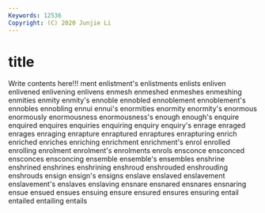 ```yaml
---
Keywords: 12536
Copyright: (C) 2020 Junjie Li
---
```


# title

Write contents here!!!
ment 
enlistment's 
enlistments 
enlists 
enliven 
enlivened 
enlivening 
enlivens 
enmesh 
enmeshed
enmeshes 
enmeshing 
enmities 
enmity 
enmity's 
ennoble 
ennobled 
ennoblement 
ennoblement's 
ennobles
ennobling 
ennui 
ennui's 
enormities 
enormity 
enormity's 
enormous 
enormously 
enormousness 
enormousness's
enough 
enough's 
enquire 
enquired 
enquires 
enquiries 
enquiring 
enquiry 
enquiry's 
enrage
enraged 
enrages 
enraging 
enrapture 
enraptured 
enraptures 
enrapturing 
enrich 
enriched 
enriches
enriching 
enrichment 
enrichment's 
enrol 
enrolled 
enrolling 
enrolment 
enrolment's 
enrolments 
enrols
ensconce 
ensconced 
ensconces 
ensconcing 
ensemble 
ensemble's 
ensembles 
enshrine 
enshrined 
enshrines
enshrining 
enshroud 
enshrouded 
enshrouding 
enshrouds 
ensign 
ensign's 
ensigns 
enslave 
enslaved
enslavement 
enslavement's 
enslaves 
enslaving 
ensnare 
ensnared 
ensnares 
ensnaring 
ensue 
ensued
ensues 
ensuing 
ensure 
ensured 
ensures 
ensuring 
entail 
entailed 
entailing 
entails
